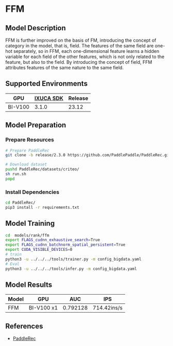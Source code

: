 # FFM

## Model Description

FFM is further improved on the basis of FM, introducing the concept of category in the model, that is, field. The
features of the same field are one-hot separately, so in FFM, each one-dimensional feature learns a hidden variable for
each field of the other features, which is not only related to the feature, but also to the field. By introducing the
concept of field, FFM attributes features of the same nature to the same field.

## Supported Environments

| GPU    | [IXUCA SDK](https://gitee.com/deep-spark/deepspark#%E5%A4%A9%E6%95%B0%E6%99%BA%E7%AE%97%E8%BD%AF%E4%BB%B6%E6%A0%88-ixuca) | Release |
|--------|-----------|---------|
| BI-V100 | 3.1.0     |  23.12  |

## Model Preparation

### Prepare Resources

```bash
# Prepare PaddleRec
git clone -b release/2.3.0 https://github.com/PaddlePaddle/PaddleRec.git

# Download dataset
pushd PaddleRec/datasets/criteo/
sh run.sh
popd
```

### Install Dependencies

```sh
cd PaddleRec/
pip3 install -r requirements.txt
```

## Model Training

```sh
cd  models/rank/ffm
export FLAGS_cudnn_exhaustive_search=True
export FLAGS_cudnn_batchnorm_spatial_persistent=True
export CUDA_VISIBLE_DEVICES=0
# train
python3 -u ../../../tools/trainer.py -m config_bigdata.yaml
# Eval
python3 -u ../../../tools/infer.py -m config_bigdata.yaml
```

## Model Results

| Model | GPU        | AUC      | IPS         |
|-------|------------|----------|-------------|
| FFM   | BI-V100 x1 | 0.792128 | 714.42ins/s |

## References

- [PaddleRec](https://github.com/PaddlePaddle/PaddleRec)
